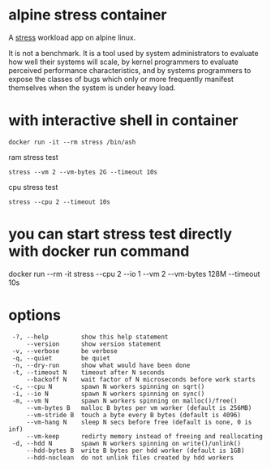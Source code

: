 # alpine stress container
A [stress](https://people.seas.harvard.edu/~apw/stress/) workload app on alpine linux.

It is not a benchmark. It is a tool used by system administrators to evaluate how well their systems will scale, 
by kernel programmers to evaluate perceived performance characteristics, and by systems programmers 
to expose the classes of bugs which only or more frequently manifest themselves when the system is under heavy load.


# with interactive shell in container
```
docker run -it --rm stress /bin/ash
```
ram stress test
```
stress --vm 2 --vm-bytes 2G --timeout 10s
```
cpu stress test
```
stress --cpu 2 --timeout 10s
```


# you can start stress test directly with docker run command
docker run --rm -it stress --cpu 2 --io 1 --vm 2 --vm-bytes 128M --timeout 10s

# options
```
 -?, --help         show this help statement  
     --version      show version statement  
 -v, --verbose      be verbose  
 -q, --quiet        be quiet  
 -n, --dry-run      show what would have been done  
 -t, --timeout N    timeout after N seconds  
     --backoff N    wait factor of N microseconds before work starts  
 -c, --cpu N        spawn N workers spinning on sqrt()  
 -i, --io N         spawn N workers spinning on sync()  
 -m, --vm N         spawn N workers spinning on malloc()/free()  
     --vm-bytes B   malloc B bytes per vm worker (default is 256MB)  
     --vm-stride B  touch a byte every B bytes (default is 4096)  
     --vm-hang N    sleep N secs before free (default is none, 0 is inf)  
     --vm-keep      redirty memory instead of freeing and reallocating  
 -d, --hdd N        spawn N workers spinning on write()/unlink()  
     --hdd-bytes B  write B bytes per hdd worker (default is 1GB)  
     --hdd-noclean  do not unlink files created by hdd workers  
```


